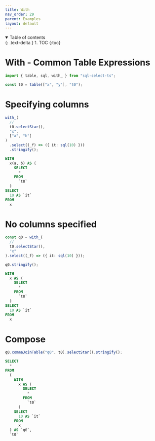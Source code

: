 ```yaml
---
title: With
nav_order: 29
parent: Examples
layout: default
---
```


<details open markdown="block">
  <summary>
    Table of contents
  </summary>
  {: .text-delta }
1. TOC
{:toc}
</details>

# With - Common Table Expressions

```ts
import { table, sql, with_ } from "sql-select-ts";
```

```ts
const t0 = table(["x", "y"], "t0");
```

# Specifying columns

```ts
with_(
  //
  t0.selectStar(),
  "x",
  ["a", "b"]
)
  .select((_f) => ({ it: sql(10) }))
  .stringify();
```

```sql
WITH
  x(a, b) AS (
    SELECT
      *
    FROM
      `t0`
  )
SELECT
  10 AS `it`
FROM
  x
```

# No columns specified

```ts
const q0 = with_(
  //
  t0.selectStar(),
  "x"
).select((_f) => ({ it: sql(10) }));

q0.stringify();
```

```sql
WITH
  x AS (
    SELECT
      *
    FROM
      `t0`
  )
SELECT
  10 AS `it`
FROM
  x
```

# Compose

```ts
q0.commaJoinTable("q0", t0).selectStar().stringify();
```

```sql
SELECT
  *
FROM
  (
    WITH
      x AS (
        SELECT
          *
        FROM
          `t0`
      )
    SELECT
      10 AS `it`
    FROM
      x
  ) AS `q0`,
  `t0`
```
